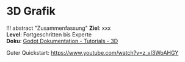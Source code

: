 # 3D Grafik

!!! abstract "Zusammenfassung"
    **Ziel**: xxx<br>
    **Level**: Fortgeschritten bis Experte<br>
    **Doku**: [Godot Dokumentation - Tutorials - 3D](https://docs.godotengine.org/de/stable/tutorials/3d/index.html)

Guter Quickstart: https://www.youtube.com/watch?v=z_vI3WoAHGY